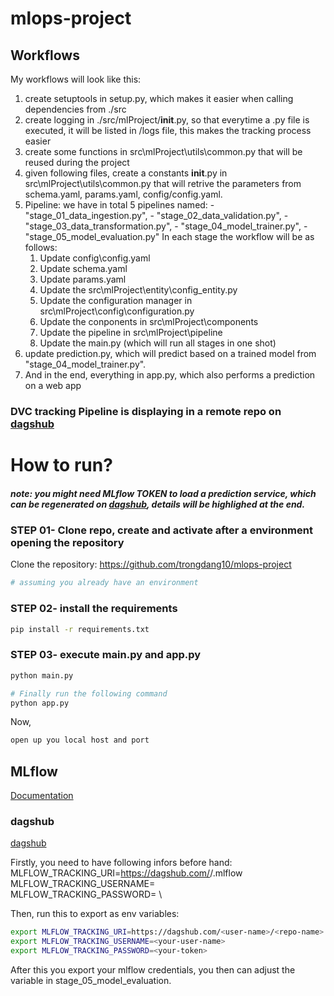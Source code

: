 # mlops-project

## Workflows

My workflows will look like this:
1. create setuptools in setup.py, which makes it easier when calling dependencies from ./src
2. create logging in ./src/mlProject/__init__.py, so that everytime a .py file is executed, it will be listed in /logs file, this makes the tracking process easier
3. create some functions in src\mlProject\utils\common.py that will be reused during the project
4. given following files, create a constants __init__.py in src\mlProject\utils\common.py that will retrive the parameters from schema.yaml, params.yaml, config/config.yaml.
5. Pipeline:
    we have in total 5 pipelines named: 
        - "stage_01_data_ingestion.py", 
        - "stage_02_data_validation.py",
        - "stage_03_data_transformation.py",
        - "stage_04_model_trainer.py",
        - "stage_05_model_evaluation.py"
    In each stage the workflow will be as follows:
    1. Update config\config.yaml
    2. Update schema.yaml
    3. Update params.yaml
    4. Update the src\mlProject\entity\config_entity.py
    5. Update the configuration manager in src\mlProject\config\configuration.py
    6. Update the conponents in src\mlProject\components
    7. Update the pipeline in src\mlProject\pipeline
    8. Update the main.py (which will run all stages in one shot)
6. update prediction.py, which will predict based on a trained model from "stage_04_model_trainer.py".
7. And in the end, everything in app.py, which also performs a prediction on a web app


### DVC tracking Pipeline is displaying in a remote repo on [dagshub](https://dagshub.com/trongdang10/mlops-wine-quality)

# How to run?
##### note: you might need MLflow TOKEN to load a prediction service, which can be regenerated on [dagshub](https://dagshub.com/), details will be highlighed at the end.

### STEP 01- Clone repo, create and activate after  a environment opening the repository
Clone the repository: 
https://github.com/trongdang10/mlops-project

```bash
# assuming you already have an environment
```

### STEP 02- install the requirements
```bash
pip install -r requirements.txt
```

### STEP 03- execute main.py and app.py
```bash
python main.py
```
```bash
# Finally run the following command
python app.py
```

Now,
```bash
open up you local host and port
```


#### 

## MLflow
[Documentation](https://mlflow.org/docs/latest/index.html)

### dagshub
[dagshub](https://dagshub.com/)

Firstly, you need to have following infors before hand:
MLFLOW_TRACKING_URI=https://dagshub.com/<user-name>/<repo-name>.mlflow \
MLFLOW_TRACKING_USERNAME=<your-user-name> \
MLFLOW_TRACKING_PASSWORD=<your-token> \

Then, run this to export as env variables:

```bash
export MLFLOW_TRACKING_URI=https://dagshub.com/<user-name>/<repo-name>.mlflow
export MLFLOW_TRACKING_USERNAME=<your-user-name>
export MLFLOW_TRACKING_PASSWORD=<your-token>
```

After this you export your mlflow credentials, you then can adjust the variable in stage_05_model_evaluation.
